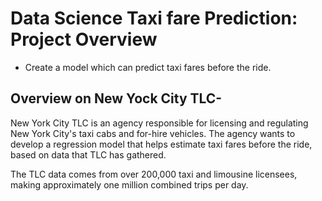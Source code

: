 # Data Science Taxi fare Prediction: Project Overview 
* Create a model which can predict taxi fares before the ride.
 

## Overview on New Yock City TLC-
New York City TLC is an agency responsible for licensing and regulating New York City's taxi cabs and for-hire vehicles. The agency wants to develop a regression model that helps estimate taxi fares before the ride, based on data that TLC has gathered. 

The TLC data comes from over 200,000 taxi and limousine licensees, making approximately one million combined trips per day. 
